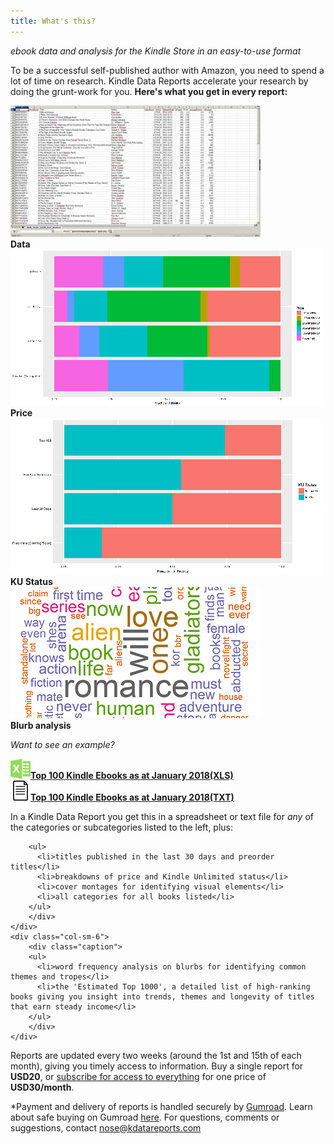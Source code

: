 ```yaml
---
title: What's this?
---
```

_ebook data and analysis for the Kindle Store in an easy-to-use format_

To be a successful self-published author with Amazon, you need to spend a lot of time on research.  Kindle Data Reports accelerate your research by doing the grunt-work for you.  **Here's what you get in every report:**

<div class="container-fluid">
<section data-featherlight-gallery data-featherlight-filter="a">
<div class="row margin-b-2">
	<div class="col-sm-6 col-md-3">
		<a href="/images/data_picture.png" alt="A alt attribute">
		<img class="img-responsive thumbnail" src="/images/data_picture_thumbnail.jpg" alt="Title, author, rank, price and review data in Excel or text form">
		</a>
		<div class="caption">
			<b>Data</b>
		</div>
	</div>			
	<div class="col-sm-6 col-md-3">
		<a href="/images/price_plot_2.png" alt="Second">
		<img class="img-responsive thumbnail" src="/images/test_price_plot_thumbnail.png" alt="Price breakdowns for the Top 100 and subsets in any category">
		</a>
		<div class="caption">
			<b>Price</b>
		</div>
	</div>
	<div class="col-sm-6 col-md-3">
		<a href="/images/ku_plot_1.png"  alt="Third">
		<img class="img-responsive thumbnail" src="/images/ku_plot_1_thumbnail.png" alt="Kindle Unlimited statuses for the Top 100 and subsets">
		</a>
		<div class="caption">
			<b>KU Status</b>
		</div>
	</div>
	<div class="col-sm-6 col-md-3">
		<a href="/images/wordcloud_picture.png" alt="Fourth">
		<img class="img-responsive thumbnail" src="/images/wordcloud_picture_thumbnail_cropped.png" alt="Word clouds of the most common words in blurbs">
		</a>
		<div class="caption">
			<b>Blurb analysis</b>
		</div>
	</div>
</div>
<!-- /.row -->
</section>
</div>	

_Want to see an example?_

<!-- /.row -->
<div class="container-fluid">
<div class="row margin-b-2">
	<div class="col-sm-6">
		<div class="caption">
			<b><a href="downloads/kindle_ebooks_top100_basic_datasheet.xls">
			<img class="img-responsive thumbnail" src="/images/excel_32_icon.png">Top 100 Kindle Ebooks as at January 2018(XLS)</a></b>
		</div>
	</div>
	<div class="col-sm-6">
		<div class="caption">
			<b><a href="downloads/kindle_ebooks_top100_basic_datasheet.txt" target="_blank">
			<img class="img-responsive thumbnail" src="/images/text_32_icon.png">Top 100 Kindle Ebooks as at January 2018(TXT)</a></b>
		</div>
	</div>
</div>
<!-- /.row -->
</div>	

In a Kindle Data Report you get this in a spreadsheet or text file for _any_ of the categories or subcategories listed to the left, plus:

<!-- /.row -->
<div class="container-fluid">
<div class="row margin-b-2">
	<div class="col-sm-6">
		<div class="caption">
		
		<ul>
		  <li>titles published in the last 30 days and preorder titles</li>
		  <li>breakdowns of price and Kindle Unlimited status</li>
		  <li>cover montages for identifying visual elements</li>
		  <li>all categories for all books listed</li>
		</ul>
		</div>
	</div>
	<div class="col-sm-6">
		<div class="caption">
		<ul>
		  <li>word frequency analysis on blurbs for identifying common themes and tropes</li>
		  <li>the 'Estimated Top 1000', a detailed list of high-ranking books giving you insight into trends, themes and longevity of titles that earn steady income</li>
		</ul>
		</div>
	</div>
</div>
<!-- /.row -->
</div>	

Reports are updated every two weeks (around the 1st and 15th of each month), giving you timely access to information.  Buy a single report for **USD20**, or [subscribe for access to everything](/subscribe/) for one price of **USD30/month**.

*Payment and delivery of reports is handled securely by [Gumroad](https://gumroad.com/).  Learn about safe buying on Gumroad [here](https://help.gumroad.com/safe-buying-on-gumroad).  For questions, comments or suggestions, contact <nose@kdatareports.com> 
